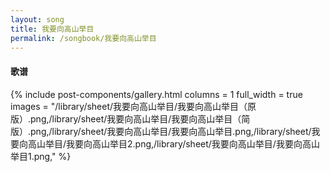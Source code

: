 ```yaml
---
layout: song
title: 我要向高山举目
permalink: /songbook/我要向高山举目
---
```


#### 歌谱

{% include post-components/gallery.html
    columns = 1
    full_width = true
    images = "/library/sheet/我要向高山举目/我要向高山举目（原版）.png,/library/sheet/我要向高山举目/我要向高山举目（简版）.png,/library/sheet/我要向高山举目/我要向高山举目.png,/library/sheet/我要向高山举目/我要向高山举目2.png,/library/sheet/我要向高山举目/我要向高山举目1.png,"
%}
